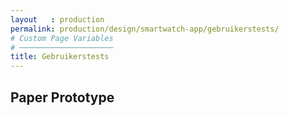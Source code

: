 ```yaml
---
layout   : production
permalink: production/design/smartwatch-app/gebruikerstests/
# Custom Page Variables
# ─────────────────────
title: Gebruikerstests
---
```


Paper Prototype
---------------